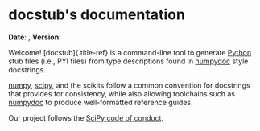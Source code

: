 # docstub's documentation

**Date**: , **Version**:

Welcome! [docstub]{.title-ref} is a command-line tool to generate
[Python](https://www.python.org) stub files (i.e., PYI files) from type
descriptions found in [numpydoc](https://numpydoc.readthedocs.io) style
docstrings.

[numpy](https://numpy.org), [scipy](https://docs.scipy.org), and the
scikits follow a common convention for docstrings that provides for
consistency, while also allowing toolchains such as
[numpydoc](https://numpydoc.readthedocs.io) to produce well-formatted
reference guides.

Our project follows the [SciPy code of
conduct](https://github.com/scipy/scipy/blob/master/doc/source/dev/conduct/code_of_conduct.rst).
